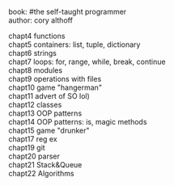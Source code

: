 book: #the self-taught programmer  
author: cory althoff

chapt4 functions <newline>  
chapt5 containers: list, tuple, dictionary  
chapt6 strings  
chapt7 loops: for, range, while, break, continue  
chapt8 modules  
chapt9 operations with files  
chapt10 game "hangerman"  
chapt11 advert of SO lol)  
chapt12 classes  
chapt13 OOP patterns  
chapt14 OOP patterns: is, magic methods  
chapt15 game "drunker"  
chapt17 reg ex  
chapt19 git  
chapt20 parser   
chapt21 Stack&Queue  
chapt22 Algorithms  
